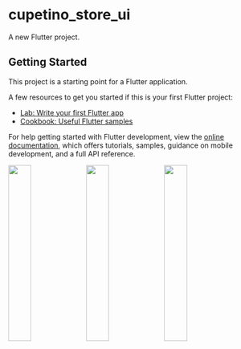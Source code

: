 # cupetino_store_ui

A new Flutter project.

## Getting Started

This project is a starting point for a Flutter application.

A few resources to get you started if this is your first Flutter project:

- [Lab: Write your first Flutter app](https://docs.flutter.dev/get-started/codelab)
- [Cookbook: Useful Flutter samples](https://docs.flutter.dev/cookbook)

For help getting started with Flutter development, view the
[online documentation](https://docs.flutter.dev/), which offers tutorials,
samples, guidance on mobile development, and a full API reference.
<p>
<img src="https://user-images.githubusercontent.com/116251590/226661065-a0fb81ed-169e-499d-8da4-a6602da2b92a.PNG" height=30% width=30%>
<img src="https://user-images.githubusercontent.com/116251590/226661257-dde68c5f-eb75-4e11-ba76-2abd5ad43aa8.PNG" height=30% width=30%>
<img src="https://user-images.githubusercontent.com/116251590/226661670-fe4386f2-da1d-4977-8adb-ead6ce6fc320.PNG" height=30% width=30%>
  
</p>

